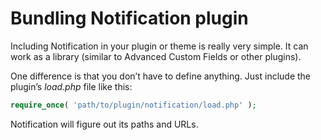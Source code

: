# Bundling Notification plugin

Including Notification in your plugin or theme is really very simple. It can work as a library \(similar to Advanced Custom Fields or other plugins\).

One difference is that you don’t have to define anything. Just include the plugin’s _load.php_ file like this:

```php
require_once( 'path/to/plugin/notification/load.php' );
```

Notification will figure out its paths and URLs.

